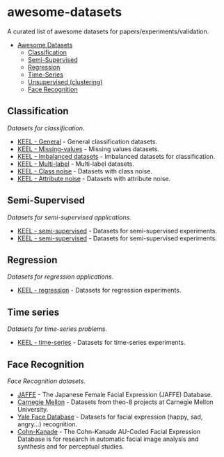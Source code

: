 awesome-datasets
================

A curated list of awesome datasets for papers/experiments/validation.

- [Awesome Datasets](#awesome-datasets)
	- [Classification](#classification)
	- [Semi-Supervised](#semi-supervised)
	- [Regression](#regression)
	- [Time-Series](#time-series)
	- [Unsupervised (clustering)](#unsupervised)
	- [Face Recognition](#face-recognition)

## Classification

*Datasets for classification.*

* [KEEL - General](http://sci2s.ugr.es/keel/category.php?cat=clas) - General classification datasets.
* [KEEL - Missing-values](http://sci2s.ugr.es/keel/missing.php) - Missing values datasets.
* [KEEL - Imbalanced datasets](http://sci2s.ugr.es/keel/imbalanced.php) - Imbalanced datasets for classification.
* [KEEL - Multi-label](http://sci2s.ugr.es/keel/multilabel.php) - Multi-label datasets.
* [KEEL - Class noise](http://sci2s.ugr.es/keel/classNoise.php) - Datasets with class noise.
* [KEEL - Attribute noise](http://sci2s.ugr.es/keel/attributeNoise.php) - Datasets with attribute noise.

## Semi-Supervised

*Datasets for semi-supervised applications.*

* [KEEL - semi-supervised](http://sci2s.ugr.es/keel/semisupervised.php) - Datasets for semi-supervised experiments.
* [KEEL - semi-supervised](http://sci2s.ugr.es/keel/semisupervised.php) - Datasets for semi-supervised experiments.

## Regression

*Datasets for regression applications.*

* [KEEL - regression](http://sci2s.ugr.es/keel/category.php?cat=reg) - Datasets for regression experiments.


## Time series

*Datasets for time-series problems.*

* [KEEL - time-series](http://sci2s.ugr.es/keel/category.php?cat=reg) - Datasets for time-series experiments.

## Face Recognition

*Face Recognition datasets.*

* [JAFFE](http://kasrl.org/jaffe.html) - The Japanese Female Facial Expression (JAFFE) Database.
* [Carnegie Mellon](http://www.cs.cmu.edu/afs/cs.cmu.edu/project/theo-8/faceimages/) - Datasets from theo-8 projects at Carnegie Mellon University.
* [Yale Face Database](http://vision.ucsd.edu/content/yale-face-database) - Datasets for facial expression (happy, sad, angry...) recognition.
* [Cohn-Kanade](http://www.pitt.edu/~emotion/ck-spread.htm) - The Cohn-Kanade AU-Coded Facial Expression Database is for research in automatic facial image analysis and synthesis and for perceptual studies.


